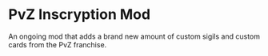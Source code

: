 # PvZ Inscryption Mod
An ongoing mod that adds a brand new amount of custom sigils and custom cards from the PvZ franchise.
